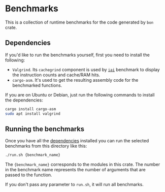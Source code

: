 # Benchmarks

This is a collection of runtime benchmarks for the code generated by `bon` crate.

## Dependencies

If you'd like to run the benchmarks yourself, first you need to install the following:

- `Valgrind`. Its `cachegrind` component is used by [`iai`](https://github.com/bheisler/iai) benchmark to display the instruction counts and cache/RAM hits.
- `cargo-asm`. It's used to get the resulting assembly code for the benchmarked functions.

If you are on Ubuntu or Debian, just run the following commands to install the dependencies:

```bash
cargo install cargo-asm
sudo apt install valgrind
```

## Running the benchmarks

Once you have all the [dependencies](#dependencies) installed you can run the selected benchmarks from this directory like this:

```bash
./run.sh {benchmark_name}
```

The `{benchmark_name}` corresponds to the modules in this crate. The number in the benchmark name represents the number of arguments that are passed to the function.

If you don't pass any parameter to `run.sh`, it will run all benchmarks.
